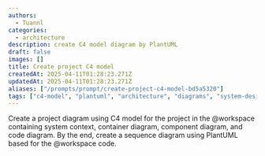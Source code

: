 ```yaml
---
authors:
  - Tuannl
categories:
  - architecture
description: create C4 model diagram by PlantUML
draft: false
images: []
title: Create project C4 model
createdAt: 2025-04-11T01:28:23.271Z
updatedAt: 2025-04-11T01:28:23.271Z
aliases: ["/prompts/prompt/create-project-c4-model-bd5a5320"]
tags: ["c4-model", "plantuml", "architecture", "diagrams", "system-design"]
---
```


Create a project diagram using C4 model for the project in the @workspace containing system context, container diagram, component diagram, and code diagram. By the end, create a sequence diagram using PlantUML based for the @workspace code.
